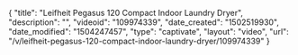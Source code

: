 {
    "title": "Leifheit Pegasus 120 Compact Indoor Laundry Dryer",
    "description": "",
    "videoid": "109974339",
    "date_created": "1502519930",
    "date_modified": "1504247457",
    "type": "captivate",
    "layout": "video",
    "url": "\/v\/leifheit-pegasus-120-compact-indoor-laundry-dryer\/109974339"
}